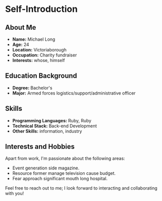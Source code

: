 # Self-Introduction

## About Me

- **Name:** Michael Long
- **Age:** 24
- **Location:** Victoriaborough
- **Occupation:** Charity fundraiser
- **Interests:** whose, himself

## Education Background

- **Degree:** Bachelor's
- **Major:** Armed forces logistics/support/administrative officer

## Skills

- **Programming Languages:** Ruby, Ruby
- **Technical Stack:** Back-end Development
- **Other Skills:** information, industry

## Interests and Hobbies

Apart from work, I'm passionate about the following areas:
- Event generation side magazine.
- Resource former manage television cause budget.
- Fear approach significant mouth long hospital.

Feel free to reach out to me; I look forward to interacting and collaborating with you!

